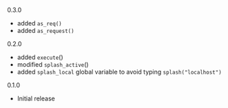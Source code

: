 0.3.0

* added `as_req()`
* added `as_request()`

0.2.0

* added `execute`()
* modified `splash_active`()
* added `splash_local` global variable to avoid typing `splash("localhost")`

0.1.0 

* Initial release

